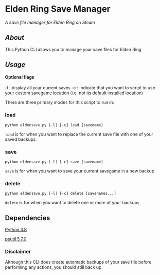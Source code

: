 # Elden Ring Save Manager
_A save file manager for Elden Ring on Steam_

## _About_
This Python CLI allows you to manage your save files for Elden Ring

## _Usage_

#### Optional flags
-l : display all your current saves
-c : indicate that you want to script to use your custom savegame location (i.e. not its default installed location)

There are three primary modes for this script to run in:

### load
`python eldensave.py [-l] [-c] load [savename]`

`load` is for when you want to replace the current save file with one of your saved backups.


### save
`python eldensave.py [-l] [-c] save [savename]`

`save` is for when you want to save your current savegame in a new backup

### delete
`python eldensave.py [-l] [-c] delete [savenames...]`

`delete` is for when you want to delete one or more of your backups

## Dependencies

[Python 3.8](https://www.python.org/downloads/release/python-380/)

[psutil 5.7.0](https://pypi.org/project/psutil/)


### Disclaimer
Although this CLI does create automatic backups of your save file before performing any actions, you should still
back up 
